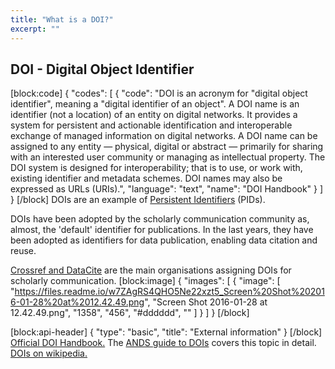 ```yaml
---
title: "What is a DOI?"
excerpt: ""
---
```

## DOI - Digital Object Identifier
[block:code]
{
  "codes": [
    {
      "code": "DOI is an acronym for \"digital object identifier\", meaning a \"digital identifier of an object\". A DOI name is an identifier (not a location) of an entity on digital networks. It provides a system for persistent and actionable identification and interoperable exchange of managed information on digital networks. A DOI name can be assigned to any entity — physical, digital or abstract — primarily for sharing with an interested user community or managing as intellectual property. The DOI system is designed for interoperability; that is to use, or work with, existing identifier and metadata schemes. DOI names may also be expressed as URLs (URIs).",
      "language": "text",
      "name": "DOI Handbook"
    }
  ]
}
[/block]
DOIs are an example of [Persistent Identifiers](/docs/introduction-to-persistent-identifiers) (PIDs).

DOIs have been adopted by the scholarly communication community as, almost, the 'default' identifier for publications. In the last years, they have been adopted as identifiers for data publication, enabling data citation and reuse.

[Crossref and DataCite](/docs/who-are-datacite-and-crossref) are the main organisations assigning DOIs for scholarly communication.
[block:image]
{
  "images": [
    {
      "image": [
        "https://files.readme.io/w7ZAgRS4QHO5Ne22xzt5_Screen%20Shot%202016-01-28%20at%2012.42.49.png",
        "Screen Shot 2016-01-28 at 12.42.49.png",
        "1358",
        "456",
        "#dddddd",
        ""
      ]
    }
  ]
}
[/block]

[block:api-header]
{
  "type": "basic",
  "title": "External information"
}
[/block]
[Official DOI Handbook.](http://www.doi.org/hb.html)
The [ANDS guide to DOIs](http://ands.org.au/guides/doi.html) covers this topic in detail.
[DOIs on wikipedia.](https://en.wikipedia.org/wiki/Digital_object_identifier)
